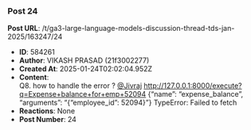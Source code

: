 ### Post 24
**Post URL**: /t/ga3-large-language-models-discussion-thread-tds-jan-2025/163247/24
- **ID**: 584261
- **Author**: VIKASH PRASAD (21f3002277)
- **Created At**: 2025-01-24T02:02:04.952Z
- **Content**:  
  Q8. how to handle the error ? <a class="mention" href="/u/jivraj">@Jivraj</a>
<a href="http://127.0.0.1:8000/execute?q=Expense+balance+for+emp+52094" class="onebox" target="_blank" rel="noopener nofollow ugc">http://127.0.0.1:8000/execute?q=Expense+balance+for+emp+52094</a>
{“name”: “expense_balance”, “arguments”: “{“employee_id”: 52094}”}
TypeError: Failed to fetch
- **Reactions**: None
- **Post Number**: 24


